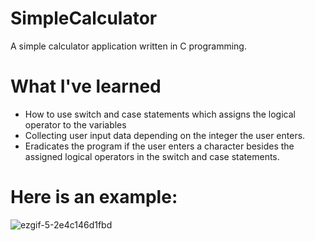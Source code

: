 # SimpleCalculator
A simple calculator application written in C programming.

# What I've learned
- How to use switch and case statements which assigns the logical operator to the variables
- Collecting user input data depending on the integer the user enters.
- Eradicates the program if the user enters a character besides the assigned logical operators in the switch and case statements.

# Here is an example: 
![ezgif-5-2e4c146d1fbd](https://user-images.githubusercontent.com/36749450/93843011-81a29100-fc66-11ea-9190-f415f541f45d.gif)


